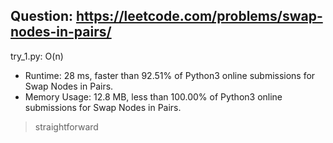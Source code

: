 Question: https://leetcode.com/problems/swap-nodes-in-pairs/
---

try_1.py: O(n)
* Runtime: 28 ms, faster than 92.51% of Python3 online submissions for Swap Nodes in Pairs.
* Memory Usage: 12.8 MB, less than 100.00% of Python3 online submissions for Swap Nodes in Pairs.
> straightforward
